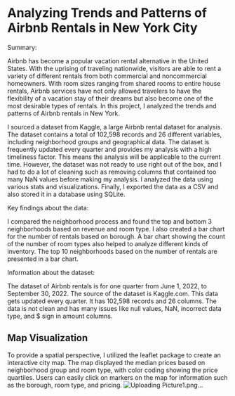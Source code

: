 # Analyzing Trends and Patterns of Airbnb Rentals in New York City

Summary:

Airbnb has become a popular vacation rental alternative in the United States. With the uprising of traveling nationwide, visitors are able to rent a variety of different rentals from both commercial and noncommercial homeowners. With room sizes ranging from shared rooms to entire house rentals, Airbnb services have not only allowed travelers to have the flexibility of a vacation stay of their dreams but also become one of the most desirable types of rentals. In this project, I analyzed the trends and patterns of Airbnb rentals in New York.

I sourced a dataset from Kaggle, a large Airbnb rental dataset for analysis. The dataset contains a total of 102,598 records and 26 different variables, including neighborhood groups and geographical data. The dataset is frequently updated every quarter and provides my analysis with a high timeliness factor. This means the analysis will be applicable to the current time. However, the dataset was not ready to use right out of the box, and I had to do a lot of cleaning such as removing columns that contained too many NaN values before making my analysis. I analyzed the data using various stats and visualizations. Finally, I exported the data as a CSV and also stored it in a database using SQLite.

Key findings about the data:

I compared the neighborhood process and found the top and bottom 3 neighborhoods based on revenue and room type. I also created a bar chart for the number of rentals based on borough. A bar chart showing the count of the number of room types also helped to analyze different kinds of inventory. The top 10 neighborhoods based on the number of rentals are presented in a bar chart.

Information about the dataset:

The dataset of Airbnb rentals is for one quarter from June 1, 2022, to September 30, 2022. The source of the dataset is Kaggle.com. This data gets updated every quarter. It has 102,598 records and 26 columns. The data is not clean and has many issues like null values, NaN, incorrect data type, and $ sign in amount columns.

## Map Visualization

To provide a spatial perspective, I utilized the leaflet package to create an interactive city map. The map displayed the median prices based on neighborhood group and room type, with color coding showing the price quartiles. Users can easily click on markers on the map for information such as the borough, room type, and pricing.
![Uploading Picture1.png…]()
